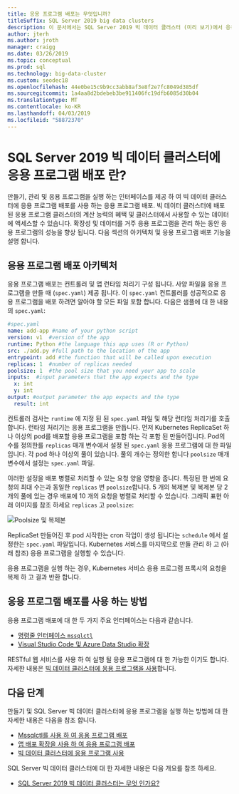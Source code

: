 ```yaml
---
title: 응용 프로그램 배포는 무엇입니까?
titleSuffix: SQL Server 2019 big data clusters
description: 이 문서에서는 SQL Server 2019 빅 데이터 클러스터 (미리 보기)에서 응용 프로그램 배포를 설명 합니다.
author: jterh
ms.author: jroth
manager: craigg
ms.date: 03/26/2019
ms.topic: conceptual
ms.prod: sql
ms.technology: big-data-cluster
ms.custom: seodec18
ms.openlocfilehash: 44e0be15c9b9cc3abb8af3e8f2e7fc8049d385df
ms.sourcegitcommit: 1a4aa8d2bdebeb3be911406fc19dfb6085d30b04
ms.translationtype: MT
ms.contentlocale: ko-KR
ms.lasthandoff: 04/03/2019
ms.locfileid: "58872370"
---
```

# <a name="what-is-application-deployment-on-a-sql-server-2019-big-data-cluster"></a>SQL Server 2019 빅 데이터 클러스터에 응용 프로그램 배포 란?

만들기, 관리 및 응용 프로그램을 실행 하는 인터페이스를 제공 하 여 빅 데이터 클러스터에 응용 프로그램 배포를 사용 하는 응용 프로그램 배포. 빅 데이터 클러스터에 배포 된 응용 프로그램 클러스터의 계산 능력의 혜택 및 클러스터에서 사용할 수 있는 데이터에 액세스할 수 있습니다. 확장성 및 데이터를 거주 응용 프로그램을 관리 하는 동안 응용 프로그램의 성능을 향상 됩니다.
다음 섹션의 아키텍처 및 응용 프로그램 배포 기능을 설명 합니다.

## <a name="application-deployment-architecture"></a>응용 프로그램 배포 아키텍처

응용 프로그램 배포는 컨트롤러 및 앱 런타임 처리기 구성 됩니다. 사양 파일을 응용 프로그램을 만들 때 (`spec.yaml`) 제공 됩니다. 이 `spec.yaml` 컨트롤러를 성공적으로 응용 프로그램을 배포 하려면 알아야 할 모든 파일 포함 합니다. 다음은 샘플에 대 한 내용의 `spec.yaml`:

```yaml
#spec.yaml
name: add-app #name of your python script
version: v1  #version of the app
runtime: Python #the language this app uses (R or Python)
src: ./add.py #full path to the location of the app
entrypoint: add #the function that will be called upon execution
replicas: 1  #number of replicas needed
poolsize: 1  #the pool size that you need your app to scale
inputs:  #input parameters that the app expects and the type
  x: int
  y: int
output: #output parameter the app expects and the type
  result: int
```

컨트롤러 검사는 `runtime` 에 지정 된 된 `spec.yaml` 파일 및 해당 런타임 처리기를 호출 합니다. 런타임 처리기는 응용 프로그램을 만듭니다. 먼저 Kubernetes ReplicaSet 하나 이상의 pod를 배포할 응용 프로그램을 포함 하는 각 포함 된 만들어집니다. Pod의 수를 정의한를 `replicas` 매개 변수에서 설정 된 `spec.yaml` 응용 프로그램에 대 한 파일입니다. 각 pod 하나 이상의 풀이 있습니다. 풀의 개수는 정의한 합니다 `poolsize` 매개 변수에서 설정는 `spec.yaml` 파일.

이러한 설정을 배포 병렬로 처리할 수 있는 요청 양을 영향을 줍니다. 특정된 한 번에 요청의 최대 수는과 동일한 `replicas` 번 `poolsize`합니다. 5 개의 복제본 및 복제본 당 2 개의 풀에 있는 경우 배포에 10 개의 요청을 병렬로 처리할 수 있습니다. 그래픽 표현 아래 이미지를 참조 하세요 `replicas` 고 `poolsize`:

![Poolsize 및 복제본](media/big-data-cluster-create-apps/poolsize-vs-replicas.png)

ReplicaSet 만들어진 후 pod 시작한는 cron 작업이 생성 됩니다는 `schedule` 에서 설정한는 `spec.yaml` 파일입니다. Kubernetes 서비스를 마지막으로 만들 관리 하 고 (아래 참조) 응용 프로그램을 실행할 수 있습니다.

응용 프로그램을 실행 하는 경우, Kubernetes 서비스 응용 프로그램 프록시의 요청을 복제 하 고 결과 반환 합니다.

## <a name="how-to-work-with-application-deployment"></a>응용 프로그램 배포를 사용 하는 방법

응용 프로그램 배포에 대 한 두 가지 주요 인터페이스는 다음과 같습니다. 
- [명령줄 인터페이스 `mssqlctl`](big-data-cluster-create-apps.md)
- [Visual Studio Code 및 Azure Data Studio 확장](app-deployment-extension.md)

RESTful 웹 서비스를 사용 하 여 실행 될 응용 프로그램에 대 한 가능한 이기도 합니다. 자세한 내용은 [빅 데이터 클러스터에 응용 프로그램을 사용](big-data-cluster-consume-apps.md)합니다.

## <a name="next-steps"></a>다음 단계

만들기 및 SQL Server 빅 데이터 클러스터에 응용 프로그램을 실행 하는 방법에 대 한 자세한 내용은 다음을 참조 합니다.

- [Mssqlctl를 사용 하 여 응용 프로그램 배포](big-data-cluster-create-apps.md)
- [앱 배포 확장을 사용 하 여 응용 프로그램 배포](app-deployment-extension.md)
- [빅 데이터 클러스터에 응용 프로그램 사용](big-data-cluster-consume-apps.md)

SQL Server 빅 데이터 클러스터에 대 한 자세한 내용은 다음 개요를 참조 하세요.

- [SQL Server 2019 빅 데이터 클러스터는 무엇 인가요?](big-data-cluster-overview.md)
